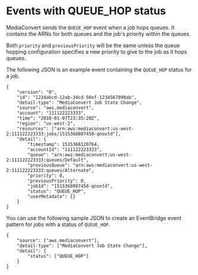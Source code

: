 # Events with QUEUE\_HOP status<a name="ev_status_queue_hop"></a>

MediaConvert sends the `QUEUE_HOP` event when a job hops queues\. It contains the ARNs for both queues and the job's priority within the queues\.

Both `priority` and `previousPriority` will be the same unless the queue hopping configuration specifies a new priority to give to the job as it hops queues\.

The following JSON is an example event containing the `QUEUE_HOP` status for a job\.

```
{
    "version": "0",
    "id": "1234abcd-12ab-34cd-56ef-1234567890ab",
    "detail-type": "MediaConvert Job State Change",
    "source": "aws.mediaconvert",
    "account": "111122223333",
    "time": "2018-01-07T23:35:20Z",
    "region": "us-west-2",
    "resources": ["arn:aws:mediaconvert:us-west-2:111122223333:jobs/1515368087458-qnoxtd"],
    "detail": {
        "timestamp": 1515368120764,
        "accountId": "111122223333",
        "queue": "arn:aws:mediaconvert:us-west-2:111122223333:queues/Default",
        "previousQueue": "arn:aws:mediaconvert:us-west-2:111122223333:queues/Alternate",
        "priority": 0,
        "previousPriority": 0,
        "jobId": "1515368087458-qnoxtd",
        "status": "QUEUE_HOP",
        "userMetadata": {}
    }
}
```

You can use the following sample JSON to create an EventBridge event pattern for jobs with a status of `QUEUE_HOP`\.

```
{
    "source": ["aws.mediaconvert"],
    "detail-type": ["MediaConvert Job State Change"],
    "detail": {
        "status": ["QUEUE_HOP"]
    }
}
```